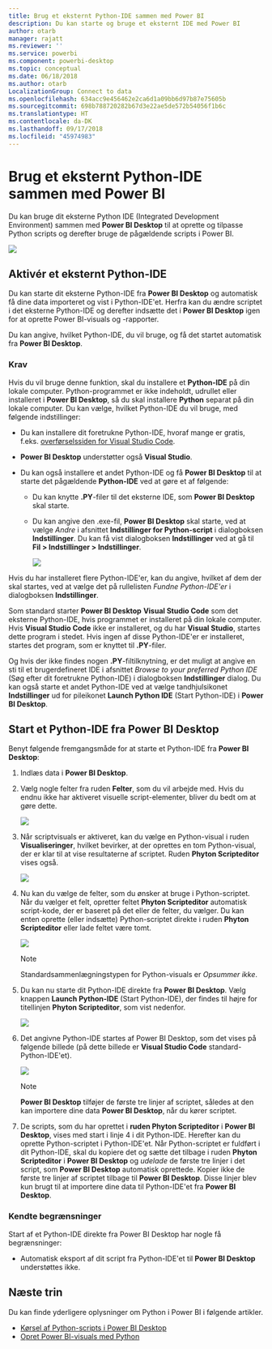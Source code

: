 ```yaml
---
title: Brug et eksternt Python-IDE sammen med Power BI
description: Du kan starte og bruge et eksternt IDE med Power BI
author: otarb
manager: rajatt
ms.reviewer: ''
ms.service: powerbi
ms.component: powerbi-desktop
ms.topic: conceptual
ms.date: 06/18/2018
ms.author: otarb
LocalizationGroup: Connect to data
ms.openlocfilehash: 634acc9e456462e2ca6d1a09bb6d97b87e75605b
ms.sourcegitcommit: 698b788720282b67d3e22ae5de572b54056f1b6c
ms.translationtype: HT
ms.contentlocale: da-DK
ms.lasthandoff: 09/17/2018
ms.locfileid: "45974983"
---
```

# <a name="use-an-external-python-ide-with-power-bi"></a>Brug et eksternt Python-IDE sammen med Power BI
Du kan bruge dit eksterne Python IDE (Integrated Development Environment) sammen med **Power BI Desktop** til at oprette og tilpasse Python scripts og derefter bruge de pågældende scripts i Power BI.

![](media/desktop-python-ide/python-ide-1.png)

## <a name="enable-an-external-python-ide"></a>Aktivér et eksternt Python-IDE
Du kan starte dit eksterne Python-IDE fra **Power BI Desktop** og automatisk få dine data importeret og vist i Python-IDE'et. Herfra kan du ændre scriptet i det eksterne Python-IDE og derefter indsætte det i **Power BI Desktop** igen for at oprette Power BI-visuals og -rapporter.

Du kan angive, hvilket Python-IDE, du vil bruge, og få det startet automatisk fra **Power BI Desktop**.

### <a name="requirements"></a>Krav
Hvis du vil bruge denne funktion, skal du installere et **Python-IDE** på din lokale computer. Python-programmet er ikke indeholdt, udrullet eller installeret i **Power BI Desktop**, så du skal installere **Python** separat på din lokale computer. Du kan vælge, hvilket Python-IDE du vil bruge, med følgende indstillinger:

* Du kan installere dit foretrukne Python-IDE, hvoraf mange er gratis, f.eks. [overførselssiden for Visual Studio Code](https://code.visualstudio.com/download/).
* **Power BI Desktop** understøtter også **Visual Studio**.
* Du kan også installere et andet Python-IDE og få **Power BI Desktop** til at starte det pågældende **Python-IDE** ved at gøre et af følgende:
  
  * Du kan knytte **.PY**-filer til det eksterne IDE, som **Power BI Desktop** skal starte.
  * Du kan angive den .exe-fil, **Power BI Desktop** skal starte, ved at vælge *Andre* i afsnittet **Indstillinger for Python-script** i dialogboksen **Indstillinger**. Du kan få vist dialogboksen **Indstillinger** ved at gå til **Fil > Indstillinger > Indstillinger**.
    
    ![](media/desktop-python-ide/python-ide-2.png)

Hvis du har installeret flere Python-IDE'er, kan du angive, hvilket af dem der skal startes, ved at vælge det på rullelisten *Fundne Python-IDE'er* i dialogboksen **Indstillinger**.

Som standard starter **Power BI Desktop** **Visual Studio Code** som det eksterne Python-IDE, hvis programmet er installeret på din lokale computer. Hvis **Visual Studio Code** ikke er installeret, og du har **Visual Studio**, startes dette program i stedet. Hvis ingen af disse Python-IDE'er er installeret, startes det program, som er knyttet til **.PY**-filer.

Og hvis der ikke findes nogen **.PY**-filtilknytning, er det muligt at angive en sti til et brugerdefineret IDE i afsnittet *Browse to your preferred Python IDE* (Søg efter dit foretrukne Python-IDE) i dialogboksen **Indstillinger** dialog. Du kan også starte et andet Python-IDE ved at vælge tandhjulsikonet **Indstillinger** ud for pileikonet **Launch Python IDE** (Start Python-IDE) i **Power BI Desktop**.

## <a name="launch-a-python-ide-from-power-bi-desktop"></a>Start et Python-IDE fra Power BI Desktop
Benyt følgende fremgangsmåde for at starte et Python-IDE fra **Power BI Desktop**:

1. Indlæs data i **Power BI Desktop**.
2. Vælg nogle felter fra ruden **Felter**, som du vil arbejde med. Hvis du endnu ikke har aktiveret visuelle script-elementer, bliver du bedt om at gøre dette.
   
   ![](media/desktop-python-ide/python-ide-3.png)
3. Når scriptvisuals er aktiveret, kan du vælge en Python-visual i ruden **Visualiseringer**, hvilket bevirker, at der oprettes en tom Python-visual, der er klar til at vise resultaterne af scriptet. Ruden **Phyton Scripteditor** vises også.
   
   ![](media/desktop-python-ide/python-ide-4.png)
4. Nu kan du vælge de felter, som du ønsker at bruge i Python-scriptet. Når du vælger et felt, opretter feltet **Phyton Scripteditor** automatisk script-kode, der er baseret på det eller de felter, du vælger. Du kan enten oprette (eller indsætte) Python-scriptet direkte i ruden **Phyton Scripteditor** eller lade feltet være tomt.
   
   ![](media/desktop-python-ide/python-ide-5.png)
   
   > [!NOTE]
   > Standardsammenlægningstypen for Python-visuals er *Opsummer ikke*.
   > 
   > 
5. Du kan nu starte dit Python-IDE direkte fra **Power BI Desktop**. Vælg knappen **Launch Python-IDE** (Start Python-IDE), der findes til højre for titellinjen **Phyton Scripteditor**, som vist nedenfor.
   
   ![](media/desktop-python-ide/python-ide-6.png)
6. Det angivne Python-IDE startes af Power BI Desktop, som det vises på følgende billede (på dette billede er **Visual Studio Code** standard-Python-IDE'et).
   
   ![](media/desktop-python-ide/python-ide-7.png)
   
   > [!NOTE]
   > **Power BI Desktop** tilføjer de første tre linjer af scriptet, således at den kan importere dine data **Power BI Desktop**, når du kører scriptet.
   > 
   > 
7. De scripts, som du har oprettet i **ruden Phyton Scripteditor** i **Power BI Desktop**, vises med start i linje 4 i dit Python-IDE. Herefter kan du oprette Python-scriptet i Python-IDE'et. Når Python-scriptet er fuldført i dit Python-IDE, skal du kopiere det og sætte det tilbage i ruden **Phyton Scripteditor** i **Power BI Desktop** og *udelade* de første tre linjer i det script, som **Power BI Desktop** automatisk oprettede. Kopier ikke de første tre linjer af scriptet tilbage til **Power BI Desktop**. Disse linjer blev kun brugt til at importere dine data til Python-IDE'et fra **Power BI Desktop**.

### <a name="known-limitations"></a>Kendte begrænsninger
Start af et Python-IDE direkte fra Power BI Desktop har nogle få begrænsninger:

* Automatisk eksport af dit script fra Python-IDE'et til **Power BI Desktop** understøttes ikke.

## <a name="next-steps"></a>Næste trin
Du kan finde yderligere oplysninger om Python i Power BI i følgende artikler.

* [Kørsel af Python-scripts i Power BI Desktop](desktop-python-scripts.md)
* [Opret Power BI-visuals med Python](desktop-python-visuals.md)

